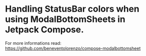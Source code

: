 # Handling StatusBar colors when using ModalBottomSheets in Jetpack Compose.
For more informations read: https://github.com/beneventolorenzo/compose-modalbottomsheet
